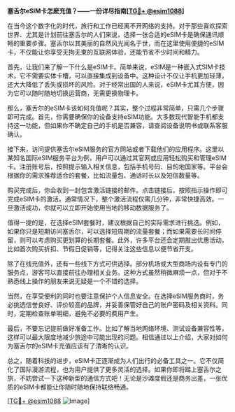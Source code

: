 **塞舌尔eSIM卡怎麽充值？——一份详尽指南[[TG💪+ @esim1088](https://t.me/s/esim1088)]**

在当今这个数字化的时代，旅行和工作已经离不开网络的支持。对于那些喜欢探索世界、尤其是计划前往塞舌尔的人们来说，选择一张合适的eSIM卡是确保通讯顺畅的重要步骤。塞舌尔以其美丽的自然风光闻名于世，而在这里使用便捷的eSIM卡，不仅能让你享受无拘无束的互联网体验，还能节省不少时间和精力。

首先，让我们来了解一下什么是eSIM卡。简单来说，eSIM是一种嵌入式SIM卡技术，它不需要实体卡槽，可以直接集成到设备中。这种设计不仅让手机更加轻薄，还大大降低了丢失或损坏的风险。对于经常出国的人来说，eSIM卡尤其方便，因为它可以随时随地切换运营商，无需更换物理卡。

那么，塞舌尔的eSIM卡该如何充值呢？其实，整个过程非常简单，只需几个步骤即可完成。首先，你需要确保你的设备支持eSIM功能。大多数现代智能手机都支持这一功能，但如果你不确定自己的手机是否兼容，请查阅设备说明书或联系客服确认。

接下来，访问提供塞舌尔eSIM服务的官方网站或者下载他们的应用程序。这里以某知名国际eSIM服务平台为例，用户可以通过其官网或应用轻松购买和管理eSIM卡。注册账号后，按照提示输入相关信息，包括手机号码、目的地国家等。平台会根据你的需求推荐适合的套餐，比如流量包、通话时长以及短信数量等。

购买完成后，你会收到一封包含激活链接的邮件。点击链接后，按照指示操作即可完成eSIM卡的激活。通常情况下，整个激活流程仅需几分钟，非常快捷高效。一旦激活成功，你就可以立即开始使用当地的移动数据服务了。

值得一提的是，在选择eSIM套餐时，建议根据自己的实际需求进行挑选。例如，如果你只是短期访问塞舌尔，可以选择短周期的流量套餐；而如果需要长时间停留，则可以考虑购买更划算的长期套餐。此外，许多平台还会定期推出优惠活动，比如首次购买折扣、节假日促销等，记得关注这些信息以便节省开支。

除了在线充值外，还有一些线下方式可供选择。部分机场或大型商场内设有专门的服务点，游客可以直接前往办理相关业务。这种方式虽然稍微麻烦一点，但对于不熟悉线上操作的朋友来说无疑是一个不错的选择。

当然，在享受便利的同时也要注意保护个人信息安全。在选择eSIM服务商时，务必挑选信誉良好、评价较高的品牌，并妥善保管好自己的账户密码及相关资料。同时，定期检查账单明细，避免不必要的费用产生。

最后，不要忘记提前做好准备工作。比如了解当地网络环境、测试设备兼容性等，这样可以最大限度地减少旅途中可能出现的问题。相信通过以上介绍，大家对如何为塞舌尔的eSIM卡充值应该有了清晰的认识。

总之，随着科技的进步，eSIM卡正逐渐成为人们出行的必备工具之一。它不仅简化了国际漫游流程，也为用户提供了更多灵活的选择。如果你即将踏上塞舌尔之旅，不妨尝试一下这种新型的通信方式吧！无论是沙滩度假还是商务出差，一张优质的eSIM卡都能让你随时随地保持联络畅通。

[[TG💪+ @esim1088](https://t.me/s/esim1088) ![Image](https://i.postimg.cc/4NQfJmqS/Snipaste-2025-05-13-00-14-12.png)]